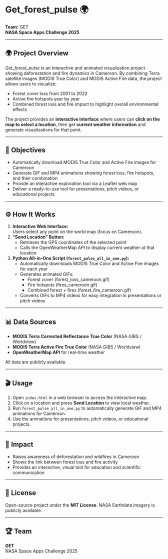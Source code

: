 # Get_forest_pulse 🌍

**Team:** GET  
**NASA Space Apps Challenge 2025**

---

## 🌍 Project Overview

*Get_forest_pulse* is an interactive and animated visualization project showing deforestation and fire dynamics in Cameroon. By combining Terra satellite images (MODIS True Color) and MODIS Active Fire data, the project allows users to visualize:

- Forest cover loss from 2001 to 2022  
- Active fire hotspots year by year  
- Combined forest loss and fire impact to highlight overall environmental effects  

The project provides an **interactive interface** where users can **click on the map to select a location**, then get **current weather information** and generate visualizations for that point.

---

## 🎯 Objectives

- Automatically download MODIS True Color and Active Fire images for Cameroon  
- Generate GIF and MP4 animations showing forest loss, fire hotspots, and their combination  
- Provide an interactive exploration tool via a Leaflet web map  
- Deliver a ready-to-use tool for presentations, pitch videos, or educational projects  

---

## ⚙️ How It Works

1. **Interactive Web Interface:**  
   Users select any point on the world map (focus on Cameroon).  
2. **“Send Location” Button:**  
   - Retrieves the GPS coordinates of the selected point  
   - Calls the OpenWeatherMap API to display current weather at that location  
3. **Python All-in-One Script (`forest_pulse_all_in_one.py`):**  
   - Automatically downloads MODIS True Color and Active Fire images for each year  
   - Generates animated GIFs:  
     - Forest cover (forest_loss_cameroon.gif)  
     - Fire hotspots (fires_cameroon.gif)  
     - Combined forest + fires (forest_fire_cameroon.gif)  
   - Converts GIFs to MP4 videos for easy integration in presentations or pitch videos  

---

## 📊 Data Sources

- **MODIS Terra Corrected Reflectance True Color** (NASA GIBS / Worldview)  
- **MODIS Terra Active Fire True Color** (NASA GIBS / Worldview)  
- **OpenWeatherMap API** for real-time weather  

All data are publicly available.

---

## 🎬 Usage

1. Open `index.html` in a web browser to access the interactive map.  
2. Click on a location and press **Send Location** to view local weather.  
3. Run `forest_pulse_all_in_one.py` to automatically generate GIF and MP4 animations for Cameroon.  
4. Use the animations for presentations, pitch videos, or educational projects.

---

## 🌱 Impact

- Raises awareness of deforestation and wildfires in Cameroon  
- Shows the link between forest loss and fire activity  
- Provides an interactive, visual tool for education and scientific communication  

---

## 📜 License

Open-source project under the **MIT License**. NASA Earthdata imagery is publicly available.

---

## 🏆 Team

**GET**  
NASA Space Apps Challenge 2025
